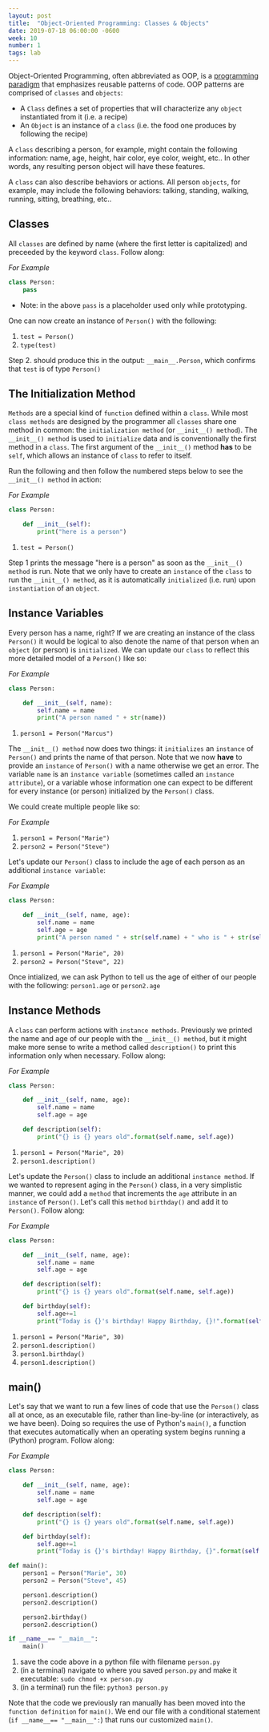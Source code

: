 ```yaml
---
layout: post
title:  "Object-Oriented Programming: Classes & Objects"
date: 2019-07-18 06:00:00 -0600
week: 10
number: 1
tags: lab
---
```


Object-Oriented Programming, often abbreviated as OOP, is a [programming paradigm](https://en.wikipedia.org/wiki/Programming_paradigm) that emphasizes reusable patterns of code. OOP patterns are comprised of `classes` and `objects`:

* A `Class` defines a set of properties that will characterize any `object` instantiated from it (i.e. a recipe)
* An `Object` is an instance of a `class` (i.e. the food one produces by following the recipe)

A `class` describing a person, for example, might contain the following information: name, age, height, hair color, eye color, weight, etc.. In other words, any resulting person object will have these features.

A `class` can also describe behaviors or actions. All person `objects`, for example, may include the following behaviors: talking, standing, walking, running, sitting, breathing, etc..


## Classes

All `classes` are defined by name (where the first letter is capitalized) and preceeded by the keyword `class`. Follow along:

*For Example*
```python
class Person:
    pass
```

* Note: in the above `pass` is a placeholder used only while prototyping.

One can now create an instance of `Person()` with the following:

1. `test = Person()`
2. `type(test)`

Step 2. should produce this in the output: `__main__.Person`, which confirms that `test` is of type `Person()`


## The Initialization Method

`Methods` are a special kind of `function` defined within a `class`. While most `class methods` are designed by the programmer all `classes` share one method in common: the `initialization method` (or `__init__() method`). The `__init__() method` is used to `initialize` data and is conventionally the first method in a `class`. The first argument of the `__init__()` method **has** to be `self`, which allows an instance of `class` to refer to itself.

Run the following and then follow the numbered steps below to see the `__init__() method` in action:

*For Example*
```python
class Person:

    def __init__(self):
        print("here is a person")
```

1. `test = Person()`

Step 1 prints the message "here is a person" as soon as the `__init__() method` is run. Note that we only have to create an `instance` of the `class` to run the `__init__() method`, as it is automatically `initialized` (i.e. run) upon `instantiation` of an `object`.


## Instance Variables

Every person has a name, right? If we are creating an instance of the class `Person()` it would be logical to also denote the name of that person when an `object` (or person) is `initialized`. We can update our `class` to reflect this more detailed model of a `Person()` like so:

*For Example*
```python
class Person:

    def __init__(self, name):
        self.name = name
        print("A person named " + str(name))
```

1. `person1 = Person("Marcus")`

The `__init__() method` now does two things: it `initializes` an `instance` of `Person()` and prints the name of that person. Note that we now **have** to provide an `instance` of `Person()` with a name otherwise we get an error. The variable `name` is an `instance variable` (sometimes called an `instance attribute`), or a variable whose information one can expect to be different for every instance (or person) initialized by the `Person()` class.

We could create multiple people like so:

*For Example*
1. `person1 = Person("Marie")`
2. `person2 = Person("Steve")`

Let's update our `Person()` class to include the age of each person as an additional `instance variable`:

*For Example*
```python
class Person:

    def __init__(self, name, age):
        self.name = name
        self.age = age
        print("A person named " + str(self.name) + " who is " + str(self.age) + " years old.")
```

1. `person1 = Person("Marie", 20)`
2. `person2 = Person("Steve", 22)`

Once intialized, we can ask Python to tell us the age of either of our people with the following: `person1.age` or `person2.age`


## Instance Methods

A `class` can perform actions with `instance methods`. Previously we printed the name and age of our people with the `__init__() method`, but it might make more sense to write a method called `description()` to print this information only when necessary. Follow along:

*For Example*
```python
class Person:

    def __init__(self, name, age):
        self.name = name
        self.age = age

    def description(self):
        print("{} is {} years old".format(self.name, self.age))
```

1. `person1 = Person("Marie", 20)`
2. `person1.description()`


Let's update the `Person()` class to include an additional `instance method`. If we wanted to represent aging in the `Person()` class, in a very simplistic manner, we could add a `method` that increments the `age` attribute in an `instance` of `Person()`. Let's call this `method` `birthday()` and add it to `Person()`. Follow along:

*For Example*
```python
class Person:

    def __init__(self, name, age):
        self.name = name
        self.age = age

    def description(self):
        print("{} is {} years old".format(self.name, self.age))

    def birthday(self):
        self.age+=1
        print("Today is {}'s birthday! Happy Birthday, {}!".format(self.name, self.name))
```

1. `person1 = Person("Marie", 30)`
2. `person1.description()`
3. `person1.birthday()`
4. `person1.description()`


## main()

Let's say that we want to run a few lines of code that use the `Person()` class all at once, as an executable file, rather than line-by-line (or interactively, as we have been). Doing so requires the use of Python's `main()`, a function that executes automatically when an operating system begins running a (Python) program. Follow along:

*For Example*
```python
class Person:

    def __init__(self, name, age):
        self.name = name
        self.age = age

    def description(self):
        print("{} is {} years old".format(self.name, self.age))

    def birthday(self):
        self.age+=1
        print("Today is {}'s birthday! Happy Birthday, {}".format(self.name, self.name) + "!")

def main():
    person1 = Person("Marie", 30)
    person2 = Person("Steve", 45)

    person1.description()
    person2.description()

    person2.birthday()
    person2.description()

if __name__== "__main__":
    main()
```

1. save the code above in a python file with filename `person.py`
2. (in a terminal) navigate to where you saved `person.py` and make it executable: `sudo chmod +x person.py`
2. (in a terminal) run the file: `python3 person.py`

Note that the code we previously ran manually has been moved into the `function definition` for `main()`. We end our file with a conditional statement (`if __name__== "__main__":`) that runs our customized `main()`.

